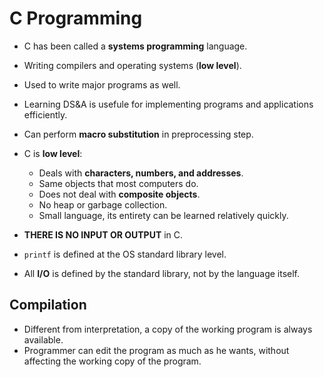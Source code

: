 # C Programming #

* C has been called a **systems programming** language.
* Writing compilers and operating systems (**low level**).
* Used to write major programs as well.
* Learning DS&A is usefule for implementing programs and applications 
  efficiently.
* Can perform **macro substitution** in preprocessing step.
* C is **low level**:
    * Deals with **characters, numbers, and addresses**.
    * Same objects that most computers do.
    * Does not deal with **composite objects**.
    * No heap or garbage collection.
    * Small language, its entirety can be learned relatively quickly.

* **THERE IS NO INPUT OR OUTPUT** in C.
* `printf` is defined at the OS standard library level.
* All **I/O** is defined by the standard library, not by the language itself.


## Compilation ##
* Different from interpretation, a copy of the working program is always
  available.
* Programmer can edit the program as much as he wants, without affecting
  the working copy of the program.